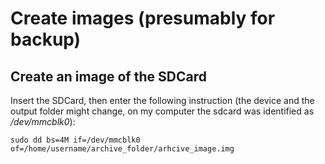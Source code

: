# Create images (presumably for backup)

## Create an image of the SDCard
Insert the SDCard, then enter the following instruction (the device and the output folder might change, on my computer the sdcard was identified as _/dev/mmcblk0_):
```
sudo dd bs=4M if=/dev/mmcblk0 of=/home/username/archive_folder/arhcive_image.img
```